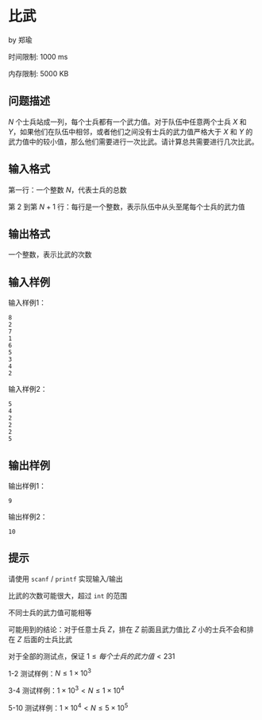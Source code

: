 # 比武

by  郑瑜

时间限制: 1000 ms

内存限制: 5000 KB

## 问题描述

$N$ 个士兵站成一列，每个士兵都有一个武力值。对于队伍中任意两个士兵 $X$ 和 $Y$，如果他们在队伍中相邻，或者他们之间没有士兵的武力值严格大于 $X$ 和 $Y$ 的武力值中的较小值，那么他们需要进行一次比武。请计算总共需要进行几次比武。

## 输入格式

第一行：一个整数 $N$，代表士兵的总数

第 $2$ 到第 $N+1$ 行：每行是一个整数，表示队伍中从头至尾每个士兵的武力值

## 输出格式

一个整数，表示比武的次数

## 输入样例

输入样例1：

```
8
2
7
1
6
5
3
4
2
```

输入样例2：
    
```
5
4
2
2
2
5
```

## 输出样例

输出样例1：

```
9
```

输出样例2：

```
10
```

## 提示

请使用 `scanf` / `printf` 实现输入/输出

比武的次数可能很大，超过 `int` 的范围

不同士兵的武力值可能相等

可能用到的结论：对于任意士兵 $Z$，排在 $Z$ 前面且武力值比 $Z$ 小的士兵不会和排在 $Z$ 后面的士兵比武
 
对于全部的测试点，保证 $1\leq 每个士兵的武力值<231$

1-2 测试样例：$N\leq 1\times 10^3$

3-4 测试样例：$1\times 10^3<N\leq 1\times 10^4$

5-10 测试样例：$1\times 10^4<N\leq 5\times 10^5$